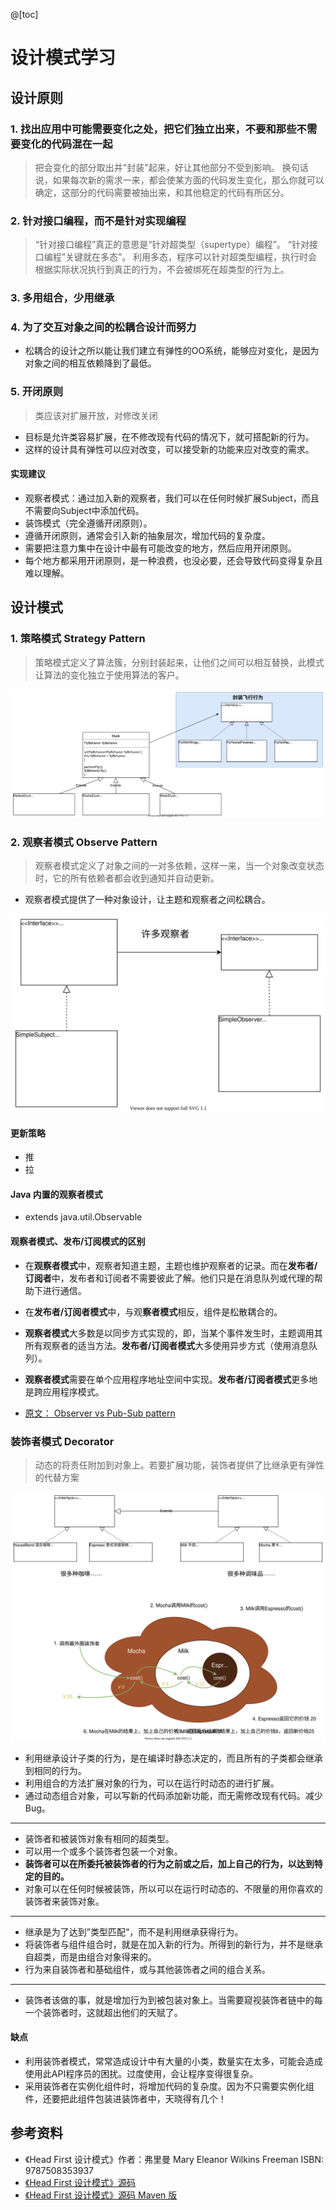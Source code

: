 @[toc]
# 设计模式学习

## 设计原则

### 1. 找出应用中可能需要变化之处，把它们独立出来，不要和那些不需要变化的代码混在一起

> 把会变化的部分取出并"封装"起来，好让其他部分不受到影响。
> 换句话说，如果每次新的需求一来，都会使某方面的代码发生变化，那么你就可以确定，这部分的代码需要被抽出来，和其他稳定的代码有所区分。

### 2. 针对接口编程，而不是针对实现编程
> “针对接口编程”真正的意思是“针对超类型（supertype）编程”。
> “针对接口编程”关键就在多态”。
> 利用多态，程序可以针对超类型编程，执行时会根据实际状况执行到真正的行为，不会被绑死在超类型的行为上。

### 3. 多用组合，少用继承

### 4. 为了交互对象之间的松耦合设计而努力
- 松耦合的设计之所以能让我们建立有弹性的OO系统，能够应对变化，是因为对象之间的相互依赖降到了最低。

### 5. 开闭原则
> 类应该对扩展开放，对修改关闭

- 目标是允许类容易扩展，在不修改现有代码的情况下，就可搭配新的行为。
- 这样的设计具有弹性可以应对改变，可以接受新的功能来应对改变的需求。

#### 实现建议
- 观察者模式：通过加入新的观察者，我们可以在任何时候扩展Subject，而且不需要向Subject中添加代码。
- 装饰模式（完全遵循开闭原则）。
- 遵循开闭原则，通常会引入新的抽象层次，增加代码的复杂度。
- 需要把注意力集中在设计中最有可能改变的地方，然后应用开闭原则。
- 每个地方都采用开闭原则，是一种浪费，也没必要，还会导致代码变得复杂且难以理解。

## 设计模式

### 1. 策略模式 Strategy Pattern
> 策略模式定义了算法簇，分别封装起来，让他们之间可以相互替换，此模式让算法的变化独立于使用算法的客户。

![avatar](doc/uml/strategy.svg)

### 2. 观察者模式 Observe Pattern
> 观察者模式定义了对象之间的一对多依赖，这样一来，当一个对象改变状态时，它的所有依赖者都会收到通知并自动更新。

- 观察者模式提供了一种对象设计，让主题和观察者之间松耦合。

![avatar](doc/uml/observe.svg)

#### 更新策略
- 推
- 拉

#### Java 内置的观察者模式
- extends java.util.Observable

#### 观察者模式、发布/订阅模式的区别
- 在**观察者模式**中，观察者知道主题，主题也维护观察者的记录。而在**发布者/订阅者**中，发布者和订阅者不需要彼此了解。他们只是在消息队列或代理的帮助下进行通信。
- 在**发布者/订阅者模式**中，与观**察者模式**相反，组件是松散耦合的。
- **观察者模式**大多数是以同步方式实现的，即，当某个事件发生时，主题调用其所有观察者的适当方法。**发布者/订阅者模式**大多使用异步方式（使用消息队列）。
- **观察者模式**需要在单个应用程序地址空间中实现。**发布者/订阅者模式**更多地是跨应用程序模式。

- [原文： Observer vs Pub-Sub pattern](https://hackernoon.com/observer-vs-pub-sub-pattern-50d3b27f838c)

### 装饰者模式 Decorator
> 动态的将责任附加到对象上。若要扩展功能，装饰者提供了比继承更有弹性的代替方案

![avatar](doc/uml/decorator.svg)

- 利用继承设计子类的行为，是在编译时静态决定的，而且所有的子类都会继承到相同的行为。
- 利用组合的方法扩展对象的行为，可以在运行时动态的进行扩展。
- 通过动态组合对象，可以写新的代码添加新功能，而无需修改现有代码。减少Bug。

*** 

- 装饰者和被装饰对象有相同的超类型。
- 可以用一个或多个装饰者包装一个对象。
- **装饰者可以在所委托被装饰者的行为之前或之后，加上自己的行为，以达到特定的目的。**
- 对象可以在任何时候被装饰，所以可以在运行时动态的、不限量的用你喜欢的装饰者来装饰对象。

***

- 继承是为了达到”类型匹配“，而不是利用继承获得行为。
- 将装饰者与组件组合时，就是在加入新的行为。所得到的新行为，并不是继承自超类，而是由组合对象得来的。
- 行为来自装饰者和基础组件，或与其他装饰者之间的组合关系。

***

- 装饰者该做的事，就是增加行为到被包装对象上。当需要窥视装饰者链中的每一个装饰者时，这就超出他们的天赋了。

#### 缺点
- 利用装饰者模式，常常造成设计中有大量的小类，数量实在太多，可能会造成使用此API程序员的困扰。过度使用，会让程序变得很复杂。
- 采用装饰者在实例化组件时，将增加代码的复杂度。因为不只需要实例化组件，还要把此组件包装进装饰者中，天晓得有几个！

## 参考资料
- 《Head First 设计模式》作者：弗里曼 Mary Eleanor Wilkins Freeman ISBN: 9787508353937
- [《Head First 设计模式》源码](https://www.wickedlysmart.com/head-first-design-patterns/)
- [《Head First 设计模式》源码 Maven 版](https://github.com/wyyl1/Head-First-Design-Patterns-Source)









